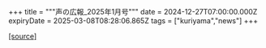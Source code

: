 +++
title = """声の広報_2025年1月号"""
date = 2024-12-27T07:00:00.000Z
expiryDate = 2025-03-08T08:28:06.865Z
tags = ["kuriyama","news"]
+++


[[source]](https://www.town.kuriyama.hokkaido.jp/site/koho/29881.html)
